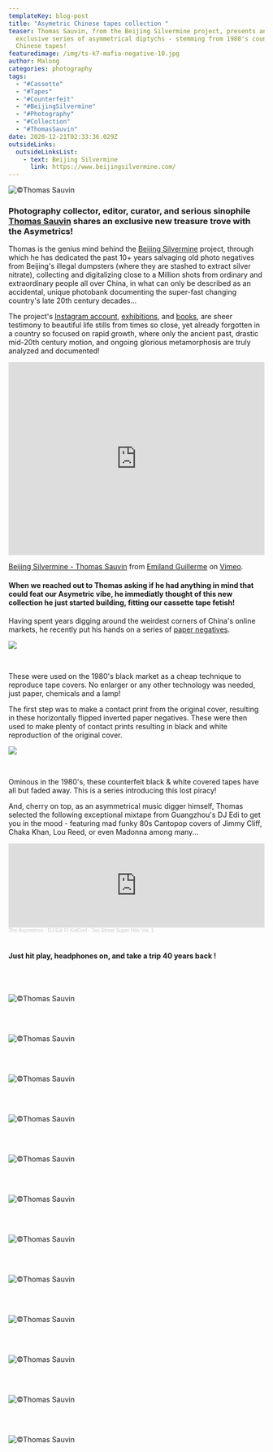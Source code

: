 ```yaml
---
templateKey: blog-post
title: "Asymetric Chinese tapes collection "
teaser: Thomas Sauvin, from the Beijing Silvermine project, presents an
  exclusive series of asymmetrical diptychs - stemming from 1980's counterfeit
  Chinese tapes!
featuredimage: /img/ts-k7-mafia-negative-10.jpg
author: Malong
categories: photography
tags:
  - "#Cassette"
  - "#Tapes"
  - "#Counterfeit"
  - "#BeijingSilvermine"
  - "#Photography"
  - "#Collection"
  - "#ThomasSauvin"
date: 2020-12-21T02:33:36.029Z
outsideLinks:
  outsideLinksList:
    - text: Beijing Silvermine
      link: https://www.beijingsilvermine.com/
---
```

![](/img/ts-k7-mafia-positive-10.jpg "©Thomas Sauvin")

### Photography collector, editor, curator, and serious sinophile [Thomas Sauvin](https://www.instagram.com/thomas_sauvin/?hl=en) shares an exclusive new treasure trove with the Asymetrics!

Thomas is the genius mind behind the [Beijing Silvermine](https://www.beijingsilvermine.com/) project, through which he has dedicated the past 10+ years salvaging old photo negatives from Beijing's illegal dumpsters (where they are stashed to extract silver nitrate), collecting and digitalizing close to a Million shots from ordinary and extraordinary people all over China, in what can only be described as an accidental, unique photobank documenting the super-fast changing country's late 20th century decades...

The project's [Instagram account](https://www.instagram.com/beijing_silvermine/?hl=en), [exhibitions](https://www.beijingsilvermine.com/exhibitions-news), and [books](https://www.beijingsilvermine.com/photobooks), are sheer testimony to beautiful life stills from times so close, yet already forgotten in a country so focused on rapid growth, where only the ancient past, drastic mid-20th century motion, and ongoing glorious metamorphosis are truly analyzed and documented!

<iframe src="https://player.vimeo.com/video/40689438" width="100%" height="380" frameborder="0" allow="autoplay; fullscreen" allowfullscreen></iframe>
<p><a href="https://vimeo.com/40689438">Beijing Silvermine - Thomas Sauvin</a> from <a href="https://vimeo.com/emiland">Emiland Guillerme</a> on <a href="https://vimeo.com">Vimeo</a>.</p>

#### When we reached out to Thomas asking if he had anything in mind that could feat our Asymetric vibe, he immediatly thought of this new collection he just started building, fitting our cassette tape fetish!

Having spent years digging around the weirdest corners of China's online markets, he recently put his hands on a series of [paper negatives](https://en.wikipedia.org/wiki/Paper_negative).

![](/img/ts-k7-mafia-negative-15.jpg)

<br>

These were used on the 1980's black market as a cheap technique to reproduce tape covers.  No enlarger or any other technology was needed, just paper, chemicals and a lamp!

 The first step was to make a contact print from the original cover, resulting in these horizontally flipped inverted paper negatives. These were then used to make plenty of contact prints resulting in black and white reproduction of the original cover.

![](/img/ts-k7-mafia-positive-15.jpg)

<br>

Ominous in the 1980's, these counterfeit black & white covered tapes have all but faded away. This is a series introducing this lost piracy!

And, cherry on top, as an asymmetrical music digger himself, Thomas selected the following exceptional mixtape from Guangzhou's DJ Edi to get you in the mood - featuring mad funky 80s Cantopop covers of Jimmy Cliff, Chaka Khan, Lou Reed, or even Madonna among many...

<iframe width="100%" height="166" scrolling="no" frameborder="no" allow="autoplay" src="https://w.soundcloud.com/player/?url=https%3A//api.soundcloud.com/tracks/951465112&color=%23ff5500&auto_play=false&hide_related=false&show_comments=true&show_user=true&show_reposts=false&show_teaser=true"></iframe><div style="font-size: 10px; color: #cccccc;line-break: anywhere;word-break: normal;overflow: hidden;white-space: nowrap;text-overflow: ellipsis; font-family: Interstate,Lucida Grande,Lucida Sans Unicode,Lucida Sans,Garuda,Verdana,Tahoma,sans-serif;font-weight: 100;"><a href="https://soundcloud.com/the-asymetrics" title="The Asymetrics" target="_blank" style="color: #cccccc; text-decoration: none;">The Asymetrics</a> · <a href="https://soundcloud.com/the-asymetrics/dj-edi-ft-kidgod-tao-street-super-hits-vol-1" title="DJ Edi Ft KidGod - Tao Street Super Hits Vol. 1" target="_blank" style="color: #cccccc; text-decoration: none;">DJ Edi Ft KidGod - Tao Street Super Hits Vol. 1</a></div>

<br>

#### Just hit play, headphones on, and take a trip 40 years back !

<br>

<br>

![](/img/k7-diptyques-01.jpg "©Thomas Sauvin")

<br>

<br>

![](/img/k7-diptyques-02.jpg "©Thomas Sauvin")

<br>

<br>

![](/img/k7-diptyques-03.jpg "©Thomas Sauvin")

<br>

<br>

![](/img/k7-diptyques-04.jpg "©Thomas Sauvin")

<br>

<br>

![](/img/k7-diptyques-05.jpg "©Thomas Sauvin")

<br>

<br>

![](/img/k7-diptyques-06.jpg "©Thomas Sauvin")

<br>

<br>

![](/img/k7-diptyques-07.jpg "©Thomas Sauvin")

<br>

<br>

![](/img/k7-diptyques-08.jpg "©Thomas Sauvin")

<br>

<br>

![](/img/k7-diptyques-09.jpg "©Thomas Sauvin")

<br>

<br>

![](/img/k7-diptyques-10.jpg "©Thomas Sauvin")

<br>

<br>

![](/img/k7-diptyques-11.jpg "©Thomas Sauvin")

<br>

<br>

![](/img/k7-diptyques-12.jpg "©Thomas Sauvin")